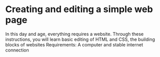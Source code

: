 # Creating and editing a simple web page
In this day and age, everything requires a website. Through these instructions, you will learn basic editing of HTML and CSS, the building blocks of websites
Requirements:
A computer and stable internet connection
